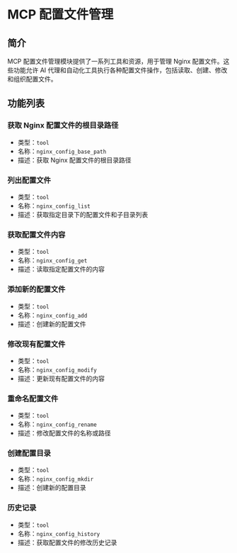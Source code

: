 # MCP 配置文件管理

## 简介

MCP 配置文件管理模块提供了一系列工具和资源，用于管理 Nginx 配置文件。这些功能允许 AI 代理和自动化工具执行各种配置文件操作，包括读取、创建、修改和组织配置文件。

## 功能列表

### 获取 Nginx 配置文件的根目录路径

- 类型：`tool`
- 名称：`nginx_config_base_path`
- 描述：获取 Nginx 配置文件的根目录路径

### 列出配置文件

- 类型：`tool`
- 名称：`nginx_config_list`
- 描述：获取指定目录下的配置文件和子目录列表

### 获取配置文件内容

- 类型：`tool`
- 名称：`nginx_config_get`
- 描述：读取指定配置文件的内容

### 添加新的配置文件

- 类型：`tool`
- 名称：`nginx_config_add`
- 描述：创建新的配置文件

### 修改现有配置文件

- 类型：`tool`
- 名称：`nginx_config_modify`
- 描述：更新现有配置文件的内容

### 重命名配置文件

- 类型：`tool`
- 名称：`nginx_config_rename`
- 描述：修改配置文件的名称或路径

### 创建配置目录

- 类型：`tool`
- 名称：`nginx_config_mkdir`
- 描述：创建新的配置目录

### 历史记录

- 类型：`tool`
- 名称：`nginx_config_history`
- 描述：获取配置文件的修改历史记录
